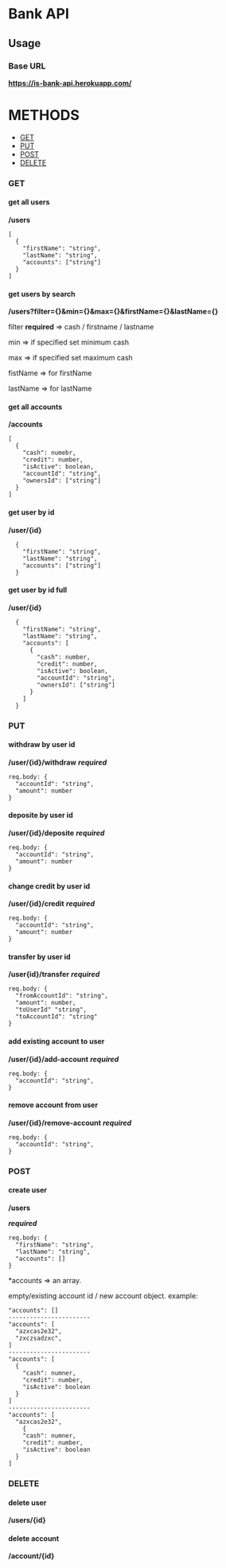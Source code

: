 # Bank API

## Usage

### Base URL

**https://is-bank-api.herokuapp.com/**

# METHODS

- [GET](#get)
- [PUT](#put)
- [POST](#post)
- [DELETE](#delete)

### GET

#### get all users

**/users**

```
[
  {
    "firstName": "string",
    "lastName": "string",
    "accounts": ["string"]
  }
]
```

#### get users by search

**/users?filter={}&min={}&max={}&firstName={}&lastName={}**

filter **required** => cash / firstname / lastname

min => if specified set minimum cash

max => if specified set maximum cash

fistName => for firstName

lastName => for lastName

#### get all accounts

**/accounts**

```
[
  {
    "cash": numebr,
    "credit": number,
    "isActive": boolean,
    "accountId": "string",
    "ownersId": ["string"]
  }
]
```

#### get user by id

**/user/{id}**

```
  {
    "firstName": "string",
    "lastName": "string",
    "accounts": ["string"]
  }
```

#### get user by id full

**/user/{id}**

```
  {
    "firstName": "string",
    "lastName": "string",
    "accounts": [
      {
        "cash": number,
        "credit": number,
        "isActive": boolean,
        "accountId": "string",
        "ownersId": ["string"]
      }
    ]
  }
```

### PUT

#### withdraw by user id

**/user/{id}/withdraw**
**_required_**

```
req.body: {
  "accountId": "string",
  "amount": number
}
```

#### deposite by user id

**/user/{id}/deposite**
**_required_**

```
req.body: {
  "accountId": "string",
  "amount": number
}
```

#### change credit by user id

**/user/{id}/credit**
**_required_**

```
req.body: {
  "accountId": "string",
  "amount": number
}
```

#### transfer by user id

**/user{id}/transfer**
**_required_**

```
req.body: {
  "fromAccountId": "string",
  "amount": number,
  "toUserId" "string",
  "toAccountId": "string"
}
```

#### add existing account to user

**/user/{id}/add-account**
**_required_**

```
req.body: {
  "accountId": "string",
}
```

#### remove account from user

**/user/{id}/remove-account**
**_required_**

```
req.body: {
  "accountId": "string",
}
```

### POST

#### create user

**/users**

**_required_**

```
req.body: {
  "firstName": "string",
  "lastName": "string",
  "accounts": []
}
```

\*accounts => an array.

empty/existing account id / new account object.
example:

```
"accounts": []
-----------------------
"accounts": [
  "azxcas2e32",
  "zxczsadzxc",
]
-----------------------
"accounts": [
  {
    "cash": numner,
    "credit": number,
    "isActive": boolean
  }
]
-----------------------
"accounts": [
  "azxcas2e32",
    {
    "cash": numner,
    "credit": number,
    "isActive": boolean
  }
]
```

### DELETE

#### delete user

**/users/{id}**

#### delete account

**/account/{id}**
